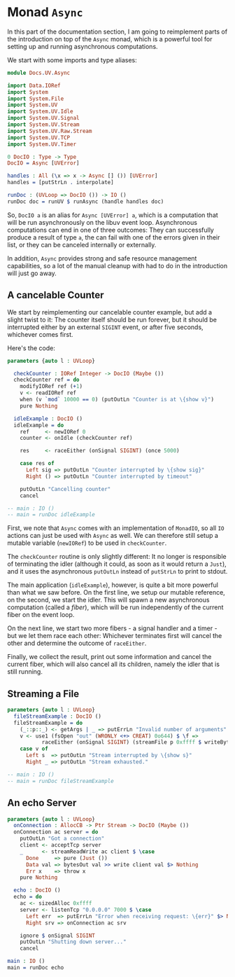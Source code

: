 # Monad `Async`

In this part of the documentation section, I am going to reimplement
parts of the introduction on top of the `Async` monad, which is a
powerful tool for setting up and running asynchronous computations.

We start with some imports and type aliases:

```idris
module Docs.UV.Async

import Data.IORef
import System
import System.File
import System.UV
import System.UV.Idle
import System.UV.Signal
import System.UV.Stream
import System.UV.Raw.Stream
import System.UV.TCP
import System.UV.Timer

0 DocIO : Type -> Type
DocIO = Async [UVError]

handles : All (\x => x -> Async [] ()) [UVError]
handles = [putStrLn . interpolate]

runDoc : (UVLoop => DocIO ()) -> IO ()
runDoc doc = runUV $ runAsync (handle handles doc)
```

So, `DocIO a` is an alias for `Async [UVError] a`, which is a computation
that will be run asynchronously on the libuv event loop. Asynchronous
computations can end in one of three outcomes: They can successfully
produce a result of type `a`, the can fail with one of the errors
given in their list, or they can be canceled internally or externally.

In addition, `Async` provides strong and safe resource management
capabilities, so a lot of the manual cleanup with had to do in the
introduction will just go away.

## A cancelable Counter

We start by reimplementing our cancelable counter example, but add
a slight twist to it: The counter itself should be run forever, but
it should be interrupted either by an external `SIGINT` event, or
after five seconds, whichever comes first.

Here's the code:

```idris
parameters {auto l : UVLoop}

  checkCounter : IORef Integer -> DocIO (Maybe ())
  checkCounter ref = do
    modifyIORef ref (+1)
    v <- readIORef ref
    when (v `mod` 10000 == 0) (putOutLn "Counter is at \{show v}")
    pure Nothing

  idleExample : DocIO ()
  idleExample = do
    ref     <- newIORef 0
    counter <- onIdle (checkCounter ref)

    res     <- raceEither (onSignal SIGINT) (once 5000)

    case res of
      Left sig => putOutLn "Counter interrupted by \{show sig}"
      Right () => putOutLn "Counter interrupted by timeout"

    putOutLn "Cancelling counter"
    cancel

-- main : IO ()
-- main = runDoc idleExample
```

First, we note that `Async` comes with an implementation of `MonadIO`,
so all `IO` actions can just be used with `Async` as well. We can therefore
still setup a mutable variable (`newIORef`) to be used in `checkCounter`.

The `checkCounter` routine is only slightly different: It no longer is
responsible of terminating the idler (although it could, as soon as it
would return a `Just`), and it uses the asynchronous `putOutLn` instead
of `putStrLn` to print to stdout.

The main application (`idleExample`), however, is quite a bit more
powerful than what we saw before. On the first line, we setup our
mutable reference, on the second, we start the idler. This will spawn
a new asynchronous computation (called a *fiber*), which will be run
independently of the current fiber on the event loop.

On the next line, we start two more fibers - a signal handler and
a timer - but we let them race each other: Whichever terminates
first will cancel the other and determine the outcome of `raceEither`.

Finally, we collect the result, print out some information and
cancel the current fiber, which will also cancel all its children,
namely the idler that is still running.

## Streaming a File

```idris
parameters {auto l : UVLoop}
  fileStreamExample : DocIO ()
  fileStreamExample = do
    (_::p::_) <- getArgs | _ => putErrLn "Invalid number of arguments"
    v <- use1 (fsOpen "out" (WRONLY <+> CREAT) 0o644) $ \f =>
           raceEither (onSignal SIGINT) (streamFile p 0xffff $ writeBytes f)
    case v of
      Left s  => putOutLn "Stream interrupted by \{show s}"
      Right _ => putOutLn "Stream exhausted."

-- main : IO ()
-- main = runDoc fileStreamExample
```

## An echo Server

```idris
parameters {auto l : UVLoop}
  onConnection : AllocCB -> Ptr Stream -> DocIO (Maybe ())
  onConnection ac server = do
    putOutLn "Got a connection"
    client <- acceptTcp server
    _      <- streamReadWrite ac client $ \case
      Done     => pure (Just ())
      Data val => bytesOut val >> write client val $> Nothing
      Err x    => throw x
    pure Nothing

  echo : DocIO ()
  echo = do
    ac <- sizedAlloc 0xffff
    server <- listenTcp "0.0.0.0" 7000 $ \case
      Left err  => putErrLn "Error when receiving request: \{err}" $> Nothing
      Right srv => onConnection ac srv

    ignore $ onSignal SIGINT
    putOutLn "Shutting down server..."
    cancel

main : IO ()
main = runDoc echo
```

<!-- vi: filetype=idris2:syntax=markdown
-->

